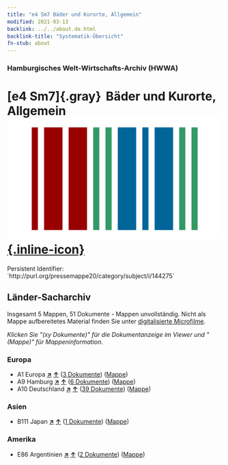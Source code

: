 ```yaml
---
title: "e4 Sm7 Bäder und Kurorte, Allgemein"
modified: 2021-03-13
backlink: ../../about.de.html
backlink-title: "Systematik-Übersicht"
fn-stub: about
---
```


### Hamburgisches Welt-Wirtschafts-Archiv (HWWA)

# [e4 Sm7]{.gray}&#8201; Bäder und Kurorte, Allgemein &#160; [![Wikidata](/images/Wikidata-logo.svg "Wikidata"){.inline-icon}](http://www.wikidata.org/entity/Q104699292)

<div class="hint">Persistent Identifier: `http://purl.org/pressemappe20/category/subject/i/144275`</div>







## Länder-Sacharchiv




Insgesamt 5 Mappen, 51 Dokumente - Mappen unvollständig.
Nicht als Mappe aufbereitetes Material finden Sie unter [digitalisierte Microfilme](/film/h1_sh.de.html).

_Klicken Sie "(xy Dokumente)" für die Dokumentanzeige im Viewer und "(Mappe)" für Mappeninformation._




### Europa

- A1 Europa [**&nearr;**](../../../geo/i/140892/about.de.html "Europa (alle Mappen)") [**&uarr;**](../../../geo/about.de.html#A1 "Ländersystematik") (<a href="https://pm20.zbw.eu/iiifview/folder/sh/140892,144275" title="über: Europa : Bäder und Kurorte, Allgemein" target="_blank">3 Dokumente</a>) ([Mappe](../../../../folder/sh/1408xx/140892/1442xx/144275/about.de.html))
- A9 Hamburg [**&nearr;**](../../../geo/i/140905/about.de.html "Hamburg (alle Mappen)") [**&uarr;**](../../../geo/about.de.html#A9 "Ländersystematik") (<a href="https://pm20.zbw.eu/iiifview/folder/sh/140905,144275" title="über: Hamburg : Bäder und Kurorte, Allgemein" target="_blank">6 Dokumente</a>) ([Mappe](../../../../folder/sh/1409xx/140905/1442xx/144275/about.de.html))
- A10 Deutschland [**&nearr;**](../../../geo/i/126128/about.de.html "Deutschland (alle Mappen)") [**&uarr;**](../../../geo/about.de.html#A10 "Ländersystematik") (<a href="https://pm20.zbw.eu/iiifview/folder/sh/126128,144275" title="über: Deutschland : Bäder und Kurorte, Allgemein" target="_blank">39 Dokumente</a>) ([Mappe](../../../../folder/sh/1261xx/126128/1442xx/144275/about.de.html))

### Asien

- B111 Japan [**&nearr;**](../../../geo/i/141272/about.de.html "Japan (alle Mappen)") [**&uarr;**](../../../geo/about.de.html#B111 "Ländersystematik") (<a href="https://pm20.zbw.eu/iiifview/folder/sh/141272,144275" title="über: Japan : Bäder und Kurorte, Allgemein" target="_blank">1 Dokumente</a>) ([Mappe](../../../../folder/sh/1412xx/141272/1442xx/144275/about.de.html))

### Amerika

- E86 Argentinien [**&nearr;**](../../../geo/i/141692/about.de.html "Argentinien (alle Mappen)") [**&uarr;**](../../../geo/about.de.html#E86 "Ländersystematik") (<a href="https://pm20.zbw.eu/iiifview/folder/sh/141692,144275" title="über: Argentinien : Bäder und Kurorte, Allgemein" target="_blank">2 Dokumente</a>) ([Mappe](../../../../folder/sh/1416xx/141692/1442xx/144275/about.de.html))








